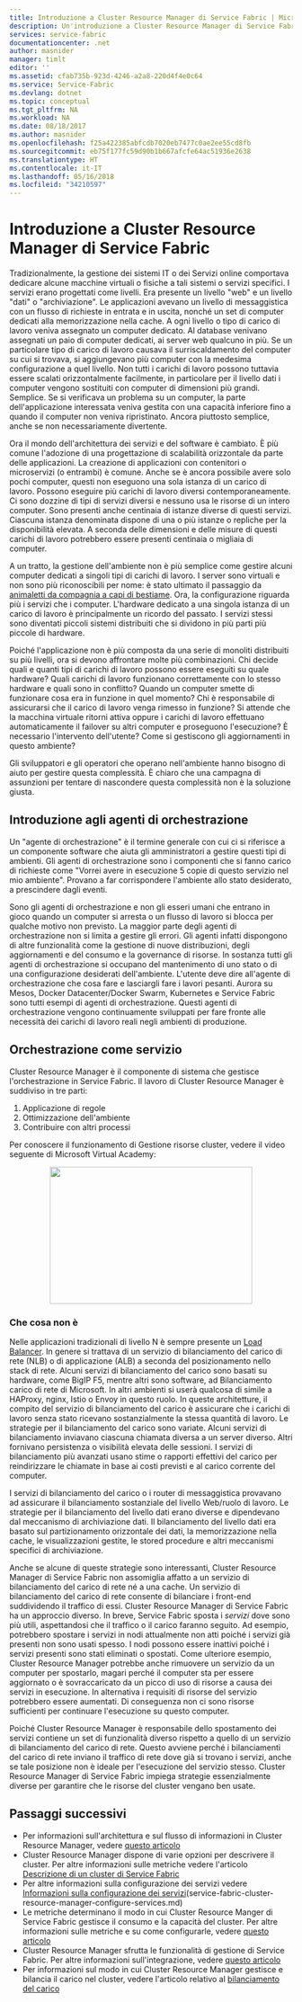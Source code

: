 ```yaml
---
title: Introduzione a Cluster Resource Manager di Service Fabric | Microsoft Docs
description: Un'introduzione a Cluster Resource Manager di Service Fabric.
services: service-fabric
documentationcenter: .net
author: masnider
manager: timlt
editor: ''
ms.assetid: cfab735b-923d-4246-a2a8-220d4f4e0c64
ms.service: Service-Fabric
ms.devlang: dotnet
ms.topic: conceptual
ms.tgt_pltfrm: NA
ms.workload: NA
ms.date: 08/18/2017
ms.author: masnider
ms.openlocfilehash: f25a422385abfcdb7020eb7477c0ae2ee55cd8fb
ms.sourcegitcommit: eb75f177fc59d90b1b667afcfe64ac51936e2638
ms.translationtype: HT
ms.contentlocale: it-IT
ms.lasthandoff: 05/16/2018
ms.locfileid: "34210597"
---
```

# <a name="introducing-the-service-fabric-cluster-resource-manager"></a>Introduzione a Cluster Resource Manager di Service Fabric
Tradizionalmente, la gestione dei sistemi IT o dei Servizi online comportava dedicare alcune macchine virtuali o fisiche a tali sistemi o servizi specifici. I servizi erano progettati come livelli. Era presente un livello "web" e un livello "dati" o "archiviazione". Le applicazioni avevano un livello di messaggistica con un flusso di richieste in entrata e in uscita, nonché un set di computer dedicati alla memorizzazione nella cache. A ogni livello o tipo di carico di lavoro veniva assegnato un computer dedicato. Al database venivano assegnati un paio di computer dedicati, ai server web qualcuno in più. Se un particolare tipo di carico di lavoro causava il surriscaldamento del computer su cui si trovava, si aggiungevano più computer con la medesima configurazione a quel livello. Non tutti i carichi di lavoro possono tuttavia essere scalati orizzontalmente facilmente, in particolare per il livello dati i computer vengono sostituiti con computer di dimensioni più grandi. Semplice. Se si verificava un problema su un computer, la parte dell'applicazione interessata veniva gestita con una capacità inferiore fino a quando il computer non veniva ripristinato. Ancora piuttosto semplice, anche se non necessariamente divertente.

Ora il mondo dell'architettura dei servizi e del software è cambiato. È più comune l'adozione di una progettazione di scalabilità orizzontale da parte delle applicazioni. La creazione di applicazioni con contenitori o microservizi (o entrambi) è comune. Anche se è ancora possibile avere solo pochi computer, questi non eseguono una sola istanza di un carico di lavoro. Possono eseguire più carichi di lavoro diversi contemporaneamente. Ci sono dozzine di tipi di servizi diversi e nessuno usa le risorse di un intero computer. Sono presenti anche centinaia di istanze diverse di questi servizi. Ciascuna istanza denominata dispone di una o più istanze o repliche per la disponibilità elevata. A seconda delle dimensioni e delle misure di questi carichi di lavoro potrebbero essere presenti centinaia o migliaia di computer. 

A un tratto, la gestione dell'ambiente non è più semplice come gestire alcuni computer dedicati a singoli tipi di carichi di lavoro. I server sono virtuali e non sono più riconoscibili per nome: è stato ultimato il passaggio da [animaletti da compagnia a capi di bestiame](http://www.slideshare.net/randybias/architectures-for-open-and-scalable-clouds/20). Ora, la configurazione riguarda più i servizi che i computer. L'hardware dedicato a una singola istanza di un carico di lavoro è principalmente un ricordo del passato. I servizi stessi sono diventati piccoli sistemi distribuiti che si dividono in più parti più piccole di hardware.

Poiché l'applicazione non è più composta da una serie di monoliti distribuiti su più livelli, ora si devono affrontare molte più combinazioni. Chi decide quali e quanti tipi di carichi di lavoro possono essere eseguiti su quale hardware? Quali carichi di lavoro funzionano correttamente con lo stesso hardware e quali sono in conflitto? Quando un computer smette di funzionare cosa era in funzione in quel momento? Chi è responsabile di assicurarsi che il carico di lavoro venga rimesso in funzione? Si attende che la macchina virtuale ritorni attiva oppure i carichi di lavoro effettuano automaticamente il failover su altri computer e proseguono l'esecuzione? È necessario l'intervento dell'utente? Come si gestiscono gli aggiornamenti in questo ambiente?

Gli sviluppatori e gli operatori che operano nell'ambiente hanno bisogno di aiuto per gestire questa complessità. È chiaro che una campagna di assunzioni per tentare di nascondere questa complessità non è la soluzione giusta.

## <a name="introducing-orchestrators"></a>Introduzione agli agenti di orchestrazione
Un "agente di orchestrazione" è il termine generale con cui ci si riferisce a un componente software che aiuta gli amministratori a gestire questi tipi di ambienti. Gli agenti di orchestrazione sono i componenti che si fanno carico di richieste come "Vorrei avere in esecuzione 5 copie di questo servizio nel mio ambiente". Provano a far corrispondere l'ambiente allo stato desiderato, a prescindere dagli eventi.

Sono gli agenti di orchestrazione e non gli esseri umani che entrano in gioco quando un computer si arresta o un flusso di lavoro si blocca per qualche motivo non previsto. La maggior parte degli agenti di orchestrazione non si limita a gestire gli errori. Gli agenti infatti dispongono di altre funzionalità come la gestione di nuove distribuzioni, degli aggiornamenti e del consumo e la governance di risorse. In sostanza tutti gli agenti di orchestrazione si occupano del mantenimento di uno stato o di una configurazione desiderati dell'ambiente. L'utente deve dire all'agente di orchestrazione che cosa fare e lasciargli fare i lavori pesanti. Aurora su Mesos, Docker Datacenter/Docker Swarm, Kubernetes e Service Fabric sono tutti esempi di agenti di orchestrazione. Questi agenti di orchestrazione vengono continuamente sviluppati per fare fronte alle necessità dei carichi di lavoro reali negli ambienti di produzione. 

## <a name="orchestration-as-a-service"></a>Orchestrazione come servizio
Cluster Resource Manager è il componente di sistema che gestisce l'orchestrazione in Service Fabric. Il lavoro di Cluster Resource Manager è suddiviso in tre parti:

1. Applicazione di regole
2. Ottimizzazione dell'ambiente
3. Contribuire con altri processi

Per conoscere il funzionamento di Gestione risorse cluster, vedere il video seguente di Microsoft Virtual Academy: <center><a target="_blank" href="https://mva.microsoft.com/en-US/training-courses/building-microservices-applications-on-azure-service-fabric-16747?l=d4tka66yC_5706218965">
<img src="./media/service-fabric-cluster-resource-manager-introduction/ConceptsAndDemoVid.png" WIDTH="360" HEIGHT="244">
</a></center>

### <a name="what-it-isnt"></a>Che cosa non è
Nelle applicazioni tradizionali di livello N è sempre presente un [Load Balancer](https://en.wikipedia.org/wiki/Load_balancing_(computing)). In genere si trattava di un servizio di bilanciamento del carico di rete (NLB) o di applicazione (ALB) a seconda del posizionamento nello stack di rete. Alcuni servizi di bilanciamento del carico sono basati su hardware, come BigIP F5, mentre altri sono software, ad Bilanciamento carico di rete di Microsoft. In altri ambienti si userà qualcosa di simile a HAProxy, nginx, Istio o Envoy in questo ruolo. In queste architetture, il compito del servizio di bilanciamento del carico è assicurare che i carichi di lavoro senza stato ricevano sostanzialmente la stessa quantità di lavoro. Le strategie per il bilanciamento del carico sono variate. Alcuni servizi di bilanciamento inviavano ciascuna chiamata diversa a un server diverso. Altri fornivano persistenza o visibilità elevata delle sessioni. I servizi di bilanciamento più avanzati usano stime o rapporti effettivi del carico per reindirizzare le chiamate in base ai costi previsti e al carico corrente del computer.

I servizi di bilanciamento del carico o i router di messaggistica provavano ad assicurare il bilanciamento sostanziale del livello Web/ruolo di lavoro. Le strategie per il bilanciamento del livello dati erano diverse e dipendevano dal meccanismo di archiviazione dati. Il bilanciamento del livello dati era basato sul partizionamento orizzontale dei dati, la memorizzazione nella cache, le visualizzazioni gestite, le stored procedure e altri meccanismi specifici di archiviazione.

Anche se alcune di queste strategie sono interessanti, Cluster Resource Manager di Service Fabric non assomiglia affatto a un servizio di bilanciamento del carico di rete né a una cache. Un servizio di bilanciamento del carico di rete consente di bilanciare i front-end suddividendo il traffico di essi. Cluster Resource Manager di Service Fabric ha un approccio diverso. In breve, Service Fabric sposta i *servizi* dove sono più utili, aspettandosi che il traffico o il carico faranno seguito. Ad esempio, potrebbero spostare i servizi in nodi attualmente non atti poiché i servizi già presenti non sono usati spesso. I nodi possono essere inattivi poiché i servizi presenti sono stati eliminati o spostati. Come ulteriore esempio, Cluster Resource Manager potrebbe anche rimuovere un servizio da un computer per spostarlo, magari perché il computer sta per essere aggiornato o è sovraccaricato da un picco di uso di risorse a causa dei servizi in esecuzione. In alternativa i requisiti di risorse del servizio potrebbero essere aumentati. Di conseguenza non ci sono risorse sufficienti per continuare l'esecuzione su questo computer. 

Poiché Cluster Resource Manager è responsabile dello spostamento dei servizi contiene un set di funzionalità diverso rispetto a quello di un servizio di bilanciamento del carico di rete. Questo avviene perché i bilanciamenti del carico di rete inviano il traffico di rete dove già si trovano i servizi, anche se tale posizione non è ideale per l'esecuzione del servizio stesso. Cluster Resource Manager di Service Fabric impiega strategie essenzialmente diverse per garantire che le risorse del cluster vengano ben usate.

## <a name="next-steps"></a>Passaggi successivi
- Per informazioni sull'architettura e sul flusso di informazioni in Cluster Resource Manager, vedere [questo articolo](service-fabric-cluster-resource-manager-architecture.md)
- Cluster Resource Manager dispone di varie opzioni per descrivere il cluster. Per altre informazioni sulle metriche vedere l'articolo [Descrizione di un cluster di Service Fabric](service-fabric-cluster-resource-manager-cluster-description.md)
- Per altre informazioni sulla configurazione dei servizi vedere [Informazioni sulla configurazione dei servizi](service-fabric-cluster-resource-manager-configure-services.md)(service-fabric-cluster-resource-manager-configure-services.md)
- Le metriche determinano il modo in cui Cluster Resource Manger di Service Fabric gestisce il consumo e la capacità del cluster. Per altre informazioni sulle metriche e su come configurarle, vedere [questo articolo](service-fabric-cluster-resource-manager-metrics.md)
- Cluster Resource Manager sfrutta le funzionalità di gestione di Service Fabric. Per altre informazioni sull'integrazione, vedere [questo articolo](service-fabric-cluster-resource-manager-management-integration.md)
- Per informazioni sul modo in cui Cluster Resource Manager gestisce e bilancia il carico nel cluster, vedere l'articolo relativo al [bilanciamento del carico](service-fabric-cluster-resource-manager-balancing.md)
